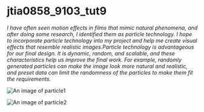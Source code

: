 # jtia0858_9103_tut9
*I have often seen motion effects in films that mimic natural phenomena, and after doing some research, I identified them as particle technology. I hope to incorporate particle technology into my project and help me create visual effects that resemble realistic images.Particle technology is advantageous for our final design. It is dynamic, random, and scalable, and these characteristics help us improve the final work. For example, randomly generated particles can make the image look more natural and realistic, and preset data can limit the randomness of the particles to make them fit the requirements.*

![An image of particle1](https://images.ctfassets.net/cnu0m8re1exe/7LelgNPcYdXbMEHdZoVwis/54e22f87a87c5aba880a623c107a462a/timetravel.jpg?fm=jpg&fl=progressive&w=660&h=433&fit=fill)


![An image of particle2](https://www.google.com/imgres?q=particle&imgurl=https%3A%2F%2Fd12oja0ew7x0i8.cloudfront.net%2Fimages%2FArticle_Images%2FImageForArticle_12757_450763554279050959699.jpg&imgrefurl=https%3A%2F%2Fwww.azom.com%2Farticle.aspx%3FArticleID%3D12757&docid=cEn1laNTELI3PM&tbnid=Qad_ig9NoViROM&vet=12ahUKEwi5na3a2u6FAxUXsFYBHWIUADgQM3oECHUQAA..i&w=1000&h=667&hcb=2&ved=2ahUKEwi5na3a2u6FAxUXsFYBHWIUADgQM3oECHUQAA)